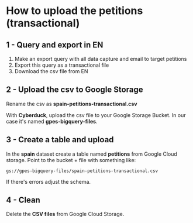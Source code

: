 # How to upload the petitions (transactional)

## 1 - Query and export in EN

1. Make an export query with all data capture and email to target petitions
2. Export this query as a transactional file
3. Download the csv file from EN

## 2 - Upload the csv to Google Storage

Rename the csv as **spain-petitions-transactional.csv**

With **Cyberduck**, upload the csv file to your Google Storage Bucket. In our case it's named **gpes-bigquery-files**.

## 3 - Create a table and upload

In the **spain** dataset create a table named **petitions** from Google Cloud storage. Point to the bucket + file with something like:

```text
gs://gpes-bigquery-files/spain-petitions-transactional.csv
```

If there's errors adjust the schema.

## 4 - Clean

Delete the **CSV files** from Google Cloud Storage.
